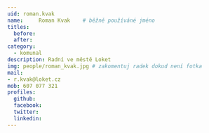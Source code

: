 ```yaml
---
uid: roman.kvak
name:     Roman Kvak  	# běžně používáné jméno
titles:
  before:
  after:
category:
  - komunal
description: Radní ve městě Loket
img: people/roman_kvak.jpg # zakomentuj radek dokud není fotka
mail:
- r.kvak@loket.cz
mob: 607 077 321
profiles:
  github:
  facebook:
  twitter:
  linkedin:
---
```

